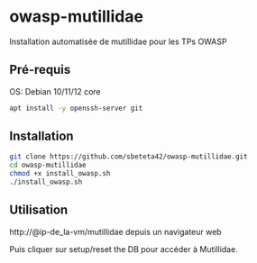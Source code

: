 # owasp-mutillidae
Installation automatisée de mutillidae pour les TPs OWASP

## Pré-requis
OS: Debian 10/11/12 core
```bash
apt install -y openssh-server git 
```

## Installation
```bash
git clone https://github.com/sbeteta42/owasp-mutillidae.git
cd owasp-mutillidae
chmod +x install_owasp.sh
./install_owasp.sh
```

## Utilisation
http://@ip-de_la-vm/mutillidae depuis un navigateur web

Puis cliquer sur setup/reset the DB pour accéder à Mutillidae.
